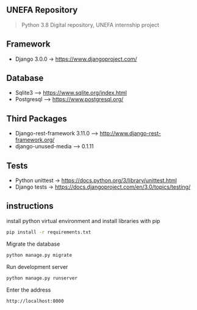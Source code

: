 ## UNEFA Repository

> Python 3.8
> Digital repository, UNEFA internship project

## Framework

* Django 3.0.0 -> https://www.djangoproject.com/

## Database

* Sqlite3 --> https://www.sqlite.org/index.html
* Postgresql --> https://www.postgresql.org/

## Third Packages

* Django-rest-framework 3.11.0 --> http://www.django-rest-framework.org/
* django-unused-media --> 0.1.11

## Tests

* Python unittest -> https://docs.python.org/3/library/unittest.html
* Django tests -> https://docs.djangoproject.com/en/3.0/topics/testing/

## instructions

install python virtual environment and install libraries with pip

```bash
pip install -r requirements.txt
```

Migrate the database

```bash
python manage.py migrate
```

Run development server

```bash
python manage.py runserver
```

Enter the address

```bash
http://localhost:8000
```
